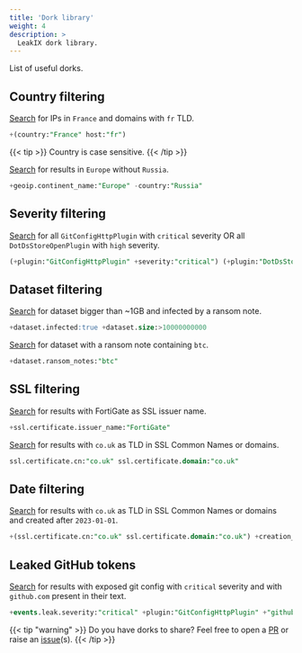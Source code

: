 ```yaml
---
title: 'Dork library'
weight: 4
description: >
  LeakIX dork library.
---
```


List of useful dorks.

## Country filtering

[Search](https://leakix.net/search?scope=leak&q=%2B%28country%3AFrance+host%3Afr%29)
for IPs in `France` and domains with `fr` TLD.

```sql
+(country:"France" host:"fr")
```

{{< tip >}} Country is case sensitive. {{< /tip >}}

[Search](https://leakix.net/search?scope=leak&q=%2B%28geoip.continent_name%3AEurope+-country%3ARussia%29)
for results in `Europe` without `Russia`.

```sql
+geoip.continent_name:"Europe" -country:"Russia"
```

## Severity filtering

[Search](https://leakix.net/search?scope=leak&q=%28%2Bplugin%3AGitConfigHttpPlugin+%2Bseverity%3Acritical%29+%28%2Bplugin%3ADotDsStoreOpenPlugin+%2Bseverity%3Ahigh%29)
for all `GitConfigHttpPlugin` with `critical` severity OR all
`DotDsStoreOpenPlugin` with `high` severity.

```sql
(+plugin:"GitConfigHttpPlugin" +severity:"critical") (+plugin:"DotDsStoreOpenPlugin" +severity:"high")
```

## Dataset filtering

[Search](https://leakix.net/search?scope=leak&q=%2Bdataset.infected%3Atrue+%2Bdataset.size%3A%3E10000000000)
for dataset bigger than ~1GB and infected by a ransom note.

```sql
+dataset.infected:true +dataset.size:>10000000000
```

[Search](https://leakix.net/search?scope=leak&q=%2Bdataset.ransom_notes%3Abtc)
for dataset with a ransom note containing `btc`.

```sql
+dataset.ransom_notes:"btc"
```

## SSL filtering

[Search](https://leakix.net/search?scope=service&q=%2Bssl.certificate.issuer_name%3AFortiGate)
for results with FortiGate as SSL issuer name.

```sql
+ssl.certificate.issuer_name:"FortiGate"

```

[Search](https://leakix.net/search?scope=service&q=ssl.certificate.cn%3A%22co.uk%22+ssl.certificate.domain%3A%22co.uk%22)
for results with `co.uk` as TLD in SSL Common Names or domains.

```sql
ssl.certificate.cn:"co.uk" ssl.certificate.domain:"co.uk"
```

## Date filtering

[Search](https://leakix.net/search?scope=leak&q=%2B%28ssl.certificate.cn%3A%22co.uk%22+ssl.certificate.domain%3A%22co.uk%22%29+%2Bcreation_date%3A%3E2023-01-01)
for results with `co.uk` as TLD in SSL Common Names or domains and created after
`2023-01-01`.

```sql
+(ssl.certificate.cn:"co.uk" ssl.certificate.domain:"co.uk") +creation_date:>2023-01-01
```

## Leaked GitHub tokens

[Search](https://leakix.net/search?scope=leak&q=%2Bevents.leak.severity%3A%22critical%22+%2Bplugin%3A%22GitConfigHttpPlugin%22+%2B%22github.com%22)
for results with exposed git config with `critical` severity and with
`github.com` present in their text.

```sql
+events.leak.severity:"critical" +plugin:"GitConfigHttpPlugin" +"github.com"
```

{{< tip "warning" >}} Do you have dorks to share? Feel free to open a
[PR](https://github.com/LeakIX/DocSite/pulls) or raise an
[issue](https://github.com/LeakIX/DocSite/issues/new/choose 'Open a Github Issue')(s).
{{< /tip >}}
